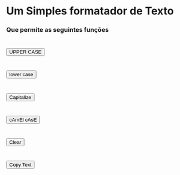 # Um Simples formatador de Texto
### Que permite as seguintes funções
# <button>UPPER CASE</button>
# <button>lower case</button>
# <button>Capitalize</button>
# <button>cAmEl cAsE</button>
# <button>Clear</button>
# <button>Copy Text</button>
